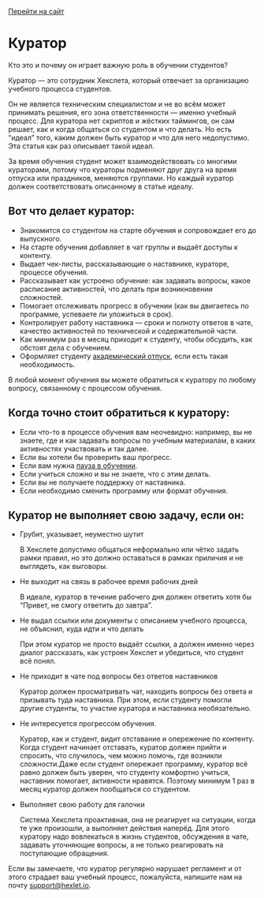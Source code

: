 [Перейти на сайт](https://ru.hexlet.io)


# Куратор

Кто это и почему он играет важную роль в обучении студентов?

Куратор — это сотрудник Хекслета, который отвечает за организацию учебного процесса студентов.

Он не является техническим специалистом и не во всём может принимать решения, его зона ответственности — именно учебный процесс. Для куратора нет скриптов и жёстких таймингов, он сам решает, как и когда общаться со студентом и что делать. Но есть “идеал” того, каким должен быть куратор и что для него недопустимо. Эта статья как раз описывает такой идеал.

За время обучения студент может взаимодействовать со многими кураторами, потому что кураторы подменяют друг друга на время отпуска или праздников, меняются группами. Но каждый куратор должен соответствовать описанному в статье идеалу.

## Вот что делает куратор:

* Знакомится со студентом на старте обучения и сопровождает его до выпускного.
* На старте обучения добавляет в чат группы и выдаёт доступы к контенту.
* Выдает чек-листы, рассказывающие о наставнике, кураторе, процессе обучения.
* Рассказывает как устроено обучение: как задавать вопросы, какое расписание активностей, что делать при возникновении сложностей.
* Помогает отслеживать прогресс в обучении (как вы двигаетесь по программе, успеваете ли уложиться в срок).
* Контролирует работу наставника — сроки и полноту ответов в чате, качество активностей по технической и содержательной части.
* Как минимум раз в месяц приходит к студенту, чтобы обсудить, как обстоят дела с обучением.
* Оформляет студенту [академический отпуск](https://help.hexlet.io/article/20523), если есть такая необходимость.

В любой момент обучения вы можете обратиться к куратору по любому вопросу, связанному с процессом обучения.

## Когда точно стоит обратиться к куратору:

* Если что-то в процессе обучения вам неочевидно: например, вы не знаете, где и как задавать вопросы по учебным материалам, в каких активностях участвовать и так далее.
* Если вы хотели бы проверить ваш прогресс.
* Если вам нужна [пауза в обучении](https://help.hexlet.io/article/20523).
* Если учиться сложно и вы не знаете, что с этим делать.
* Если вы не получаете поддержку от наставника.
* Если необходимо сменить программу или формат обучения.

## Куратор не выполняет свою задачу, если он:

* Грубит, указывает, неуместно шутит

  В Хекслете допустимо общаться неформально или чётко задать рамки правил, но это должно оставаться в рамках приличия и не выглядеть, как выговоры.
* Не выходит на связь в рабочее время рабочих дней

  В идеале, куратор в течение рабочего дня должен ответить хотя бы “Привет, не смогу ответить до завтра”.
* Не выдал ссылки или документы с описанием учебного процесса, не объяснил, куда идти и что делать

  При этом куратор не просто выдаёт ссылки, а должен именно через диалог рассказать, как устроен Хекслет и убедиться, что студент всё понял.
* Не приходит в чате под вопросы без ответов наставников

  Куратор должен просматривать чат, находить вопросы без ответа и призывать туда наставника. При этом, если студенту помогли другие студенты, то участие куратора и наставника необязательно.
* Не интересуется прогрессом обучения.

  Куратор, как и студент, видит отставание и опережение по контенту. Когда студент начинает отставать, куратор должен прийти и спросить, что случилось, чем можно помочь, где возникли сложности.Даже если студент опережает программу, куратор всё равно должен быть уверен, что студенту комфортно учиться, наставник помогает, активности нравятся. Поэтому минимум 1 раз в месяц куратор должен пообщаться со студентом.
* Выполняет свою работу для галочки

  Система Хекслета проактивная, она не реагирует на ситуации, когда те уже произошли, а выполняет действия наперёд. Для этого куратору надо вовлекаться в жизнь студентов, обсуждения в чате, задавать уточняющие вопросы, а не только реагировать на поступающие обращения.

Если вы замечаете, что куратор регулярно нарушает регламент и от этого страдает ваш учебный процесс, пожалуйста, напишите нам на почту support@hexlet.io.
